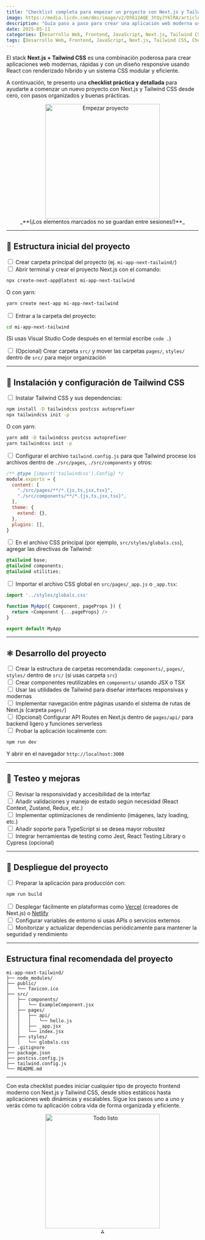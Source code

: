 ```yaml
---
title: "Checklist completa para empezar un proyecto con Next.js y Tailwind CSS"
image: https://media.licdn.com/dms/image/v2/D5612AQE_3tQyJY6lRA/article-cover_image-shrink_720_1280/article-cover_image-shrink_720_1280/0/1727013538184?e=2147483647&v=beta&t=HuxCQ8VVsHI1OzkTbTJIMCDp2-nIB7Y2xVe-_Ghhk-8
description: "Guía paso a paso para crear una aplicación web moderna usando Next.js y Tailwind CSS desde cero. Aprende a configurar y estructurar tu proyecto con buenas prácticas."
date: 2025-05-11
categories: [Desarrollo Web, Frontend, JavaScript, Next.js, Tailwind CSS, Checklist, Guía paso a paso]
tags: [Desarrollo Web, Frontend, JavaScript, Next.js, Tailwind CSS, Checklist, Guía paso a paso]
---
```


El stack **Next.js + Tailwind CSS** es una combinación poderosa para crear aplicaciones web modernas, rápidas y con un diseño responsive usando React con renderizado híbrido y un sistema CSS modular y eficiente.

A continuación, te presento una **checklist práctica y detallada** para ayudarte a comenzar un nuevo proyecto con Next.js y Tailwind CSS desde cero, con pasos organizados y buenas prácticas.

<div style="text-align: center;">
  <img src="https://media.giphy.com/media/QJvwBSGaoc4eI/giphy.gif" alt="Empezar proyecto" width="300" />
</div>
<div style="text-align: center;">_**(¡Los elementos marcados no se guardan entre sesiones!)**_</div>

---

## 📁 Estructura inicial del proyecto

<input type="checkbox"> Crear carpeta principal del proyecto (ej. `mi-app-next-tailwind/`)<br/>
<input type="checkbox"> Abrir terminal y crear el proyecto Next.js con el comando:

```bash
npx create-next-app@latest mi-app-next-tailwind
```

O con yarn:

```bash
yarn create next-app mi-app-next-tailwind
```

<input type="checkbox"> Entrar a la carpeta del proyecto:

```bash
cd mi-app-next-tailwind
```
(Si usas Visual Studio Code después en el termial escribe `code .`)


<input type="checkbox"> (Opcional) Crear carpeta `src/` y mover las carpetas `pages/`, `styles/` dentro de `src/` para mejor organización

---

## 🎨 Instalación y configuración de Tailwind CSS

<input type="checkbox"> Instalar Tailwind CSS y sus dependencias:

```bash
npm install -D tailwindcss postcss autoprefixer
npx tailwindcss init -p
```

O con yarn:

```bash
yarn add -D tailwindcss postcss autoprefixer
yarn tailwindcss init -p
```

<input type="checkbox"> Configurar el archivo `tailwind.config.js` para que Tailwind procese los archivos dentro de `./src/pages`, `./src/components` y otros:

```js
/** @type {import('tailwindcss').Config} */
module.exports = {
  content: [
    "./src/pages/**/*.{js,ts,jsx,tsx}",
    "./src/components/**/*.{js,ts,jsx,tsx}",
  ],
  theme: {
    extend: {},
  },
  plugins: [],
}
```

<input type="checkbox"> En el archivo CSS principal (por ejemplo, `src/styles/globals.css`), agregar las directivas de Tailwind:

```css
@tailwind base;
@tailwind components;
@tailwind utilities;
```

<input type="checkbox"> Importar el archivo CSS global en `src/pages/_app.js` o `_app.tsx`:

```js
import '../styles/globals.css'

function MyApp({ Component, pageProps }) {
  return <Component {...pageProps} />
}

export default MyApp
```


---

## ⚛️ Desarrollo del proyecto

<input type="checkbox"> Crear la estructura de carpetas recomendada: `components/`, `pages/`, `styles/` dentro de `src/` (si usas carpeta `src`)<br/>
<input type="checkbox"> Crear componentes reutilizables en `components/` usando JSX o TSX<br/>
<input type="checkbox"> Usar las utilidades de Tailwind para diseñar interfaces responsivas y modernas<br/>
<input type="checkbox"> Implementar navegación entre páginas usando el sistema de rutas de Next.js (carpeta `pages/`)<br/>
<input type="checkbox"> (Opcional) Configurar API Routes en Next.js dentro de `pages/api/` para backend ligero y funciones serverless<br/>
<input type="checkbox"> Probar la aplicación localmente con:

```bash
npm run dev
```

Y abrir en el navegador `http://localhost:3000`

---

## 🧪 Testeo y mejoras

<input type="checkbox"> Revisar la responsividad y accesibilidad de la interfaz<br/>
<input type="checkbox"> Añadir validaciones y manejo de estado según necesidad (React Context, Zustand, Redux, etc.)<br/>
<input type="checkbox"> Implementar optimizaciones de rendimiento (imágenes, lazy loading, etc.)<br/>
<input type="checkbox"> Añadir soporte para TypeScript si se desea mayor robustez<br/>
<input type="checkbox"> Integrar herramientas de testing como Jest, React Testing Library o Cypress (opcional)

---

## 🚀 Despliegue del proyecto

<input type="checkbox"> Preparar la aplicación para producción con:

```bash
npm run build
```

<input type="checkbox"> Desplegar fácilmente en plataformas como [Vercel](https://vercel.com/) (creadores de Next.js) o [Netlify](https://www.netlify.com/)<br/>
<input type="checkbox"> Configurar variables de entorno si usas APIs o servicios externos<br/>
<input type="checkbox"> Monitorizar y actualizar dependencias periódicamente para mantener la seguridad y rendimiento

---

## Estructura final recomendada del proyecto

```
mi-app-next-tailwind/
├── node_modules/
├── public/
│   └── favicon.ico
├── src/
│   ├── components/
│   │   └── ExampleComponent.jsx
│   ├── pages/
│   │   ├── api/
│   │   │   └── hello.js
│   │   ├── _app.jsx
│   │   └── index.jsx
│   ├── styles/
│   │   └── globals.css
├── .gitignore
├── package.json
├── postcss.config.js
├── tailwind.config.js
└── README.md
```


---

Con esta checklist puedes iniciar cualquier tipo de proyecto frontend moderno con Next.js y Tailwind CSS, desde sitios estáticos hasta aplicaciones web dinámicas y escalables. Sigue los pasos uno a uno y verás cómo tu aplicación cobra vida de forma organizada y eficiente.

<div style="text-align: center;">
  <img src="https://media.giphy.com/media/l0MYt5jPR6QX5pnqM/giphy.gif" alt="Todo listo" width="300" />
</div>
<div style="text-align: center">⁂</div>
